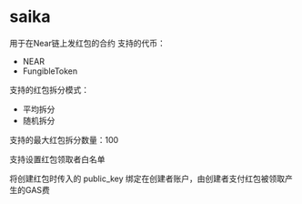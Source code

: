 # saika

用于在Near链上发红包的合约
支持的代币：
* NEAR
* FungibleToken

支持的红包拆分模式：
* 平均拆分
* 随机拆分

支持的最大红包拆分数量：100

支持设置红包领取者白名单

将创建红包时传入的 public_key 绑定在创建者账户，由创建者支付红包被领取产生的GAS费
